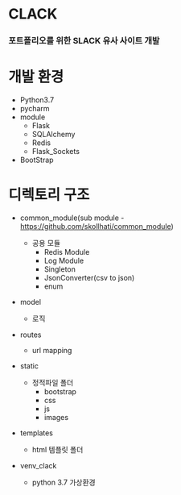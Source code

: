 # CLACK
### 포트폴리오를 위한 SLACK 유사 사이트 개발

# 개발 환경

- Python3.7
- pycharm
- module
    + Flask
    + SQLAlchemy
    + Redis
    + Flask_Sockets
- BootStrap
    
# 디렉토리 구조

- common_module(sub module - https://github.com/skollhati/common_module)
    + 공용 모듈
        * Redis Module
        * Log Module
        * Singleton
        * JsonConverter(csv to json)
        * enum
- model
    + 로직
    
- routes
    + url mapping

- static 
    + 정적파일 폴더
        * bootstrap
        * css
        * js
        * images

- templates
    + html 템플릿 폴더

- venv_clack 
    + python 3.7 가상환경
    
